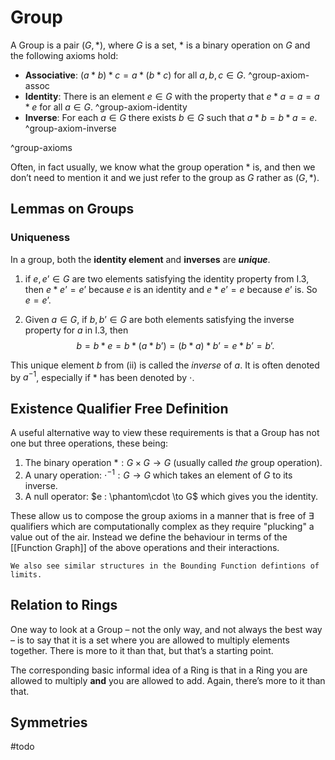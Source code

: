 # Group

A Group is a pair $(G, *)$, where $G$ is a set, $*$ is a binary operation on $G$ and the following axioms hold:

- **Associative**: $(a * b) * c = a * (b * c)$ for all $a, b, c \in G$. ^group-axiom-assoc
- **Identity**: There is an element $e \in G$ with the property that $e * a = a = a * e$ for all $a \in G$. ^group-axiom-identity
- **Inverse**: For each $a \in G$ there exists $b \in G$ such that $a * b= b * a = e$. ^group-axiom-inverse

^group-axioms

Often, in fact usually, we know what the group operation $*$ is, and then we don’t need to mention it and we just refer to the group as $G$ rather as $(G,*)$.

## Lemmas on Groups

### Uniqueness

In a group, both the **identity element** and **inverses** are ***unique***.

1. if $e, e’ \in G$ are two elements satisfying the identity property from I.3, then $e * e’ = e’$ because $e$ is an identity and $e * e’ = e$ because $e’$ is. So $e = e’$.
    
2. Given $a\in G$, if $b, b’\in G$ are both elements satisfying the inverse property for $a$ in I.3, then
    $$ b=b*e=b*(a*b’)=(b*a)*b’=e*b’=b’. $$
    
This unique element $b$ from (ii) is called the _inverse_ of $a$. It is often denoted by $a^{-1}$, especially if $*$ has been denoted by $\cdot$.

## Existence Qualifier Free Definition

A useful alternative way to view these requirements is that a Group has not one but three operations, these being:

1. The binary operation $* : G \times G \to G$ (usually called *the* group operation).
2. A unary operation: $\cdot^{-1} : G \to G$ which takes an element of $G$ to its inverse.
3. A null operator: $e : \phantom\cdot \to G$ which gives you the identity.

These allow us to compose the group axioms in a manner that is free of $\exists$ qualifiers which are computationally complex as they require "plucking" a value out of the air. Instead we define the behaviour in terms of the [[Function Graph]] of the above operations and their interactions.

```ad-info
We also see similar structures in the Bounding Function defintions of limits.
```

## Relation to Rings

One way to look at a Group – not the only way, and not always the best way – is to say that it is a set where you are allowed to multiply elements together. There is more to it than that, but that’s a starting point.

The corresponding basic informal idea of a Ring is that in a Ring you are allowed to multiply **and** you are allowed to add. Again, there’s more to it than that.

## Symmetries

#todo
